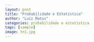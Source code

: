 ```yaml
---
layout: post
title: "Probabilidade e Estatística"
author: "Luiz Matos"
categories: probabilidade e estatistica
tags: [sample]
image: tn1.jpg
---
```



